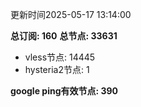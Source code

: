更新时间2025-05-17 13:14:00

**总订阅: 160**
**总节点: 33631**
- vless节点: 14445
- hysteria2节点: 1

**google ping有效节点: 390**
